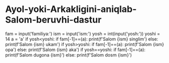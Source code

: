 # Ayol-yoki-Arkakligini-aniqlab-Salom-beruvhi-dastur
fam = input('familiya:')
ism = input('ism:')
yosh = int(input('yosh:'))
yoshi = 14
a = 'a'
if yosh<yoshi:
  if fam[-1]==(a):
   print(f'Salom  {ism} singlim')
  else:
   print(f'Salom  {ism} ukam')
if yosh>yoshi:
  if fam[-1]==(a):
   print(f'Salom  {ism} opa')
  else:
   print(f'Salom  {ism} aka')
 if yosh==yoshi:
  if fam[-1]==(a):
   print(f'Salom dugona  {ism}')
  else:
   print(f'Salom dosm  {ism}')
